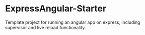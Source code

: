 # ExpressAngular-Starter
Template project for running an angular app on express, including supervisor and live reload functionality.

